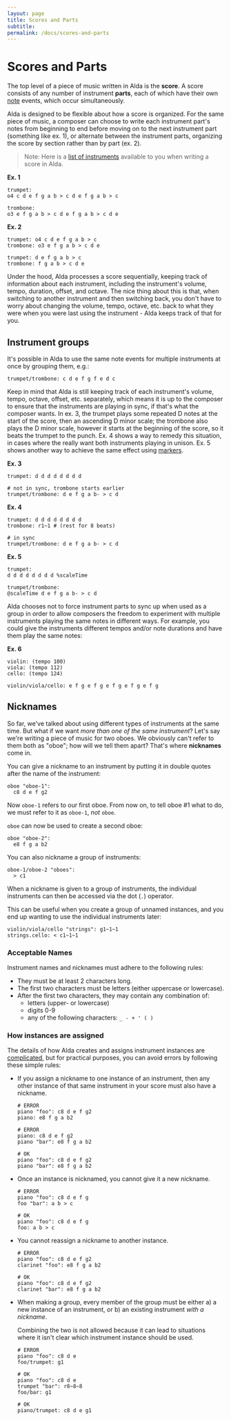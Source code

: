 ```yaml
---
layout: page
title: Scores and Parts
subtitle: 
permalink: /docs/scores-and-parts
---
```


# Scores and Parts

The top level of a piece of music written in Alda is the **score**. A score consists of any number of instrument **parts**, each of which have their own [note](notes.md) events, which occur simultaneously.

Alda is designed to be flexible about how a score is organized. For the same piece of music, a composer can choose to write each instrument part's notes from beginning to end before moving on to the next instrument part (something like ex. 1), or alternate between the instrument parts, organizing the score by section rather than by part (ex. 2).

> Note: Here is a [list of instruments](list-of-instruments.md) available to you when writing a score in Alda.

**Ex. 1**

    trumpet:
    o4 c d e f g a b > c d e f g a b > c

    trombone:
    o3 e f g a b > c d e f g a b > c d e

**Ex. 2**

    trumpet: o4 c d e f g a b > c
    trombone: o3 e f g a b > c d e

    trumpet: d e f g a b > c
    trombone: f g a b > c d e

Under the hood, Alda processes a score sequentially, keeping track of information about each instrument, including the instrument's volume, tempo, duration, offset, and octave. The nice thing about this is that, when switching to another instrument and then switching back, you don't have to worry about changing the volume, tempo, octave, etc. back to what they were when you were last using the instrument - Alda keeps track of that for you.

## Instrument groups

It's possible in Alda to use the same note events for multiple instruments at once by grouping them, e.g.:

    trumpet/trombone: c d e f g f e d c

Keep in mind that Alda is still keeping track of each instrument's volume, tempo, octave, offset, etc. separately, which means it is up to the composer to ensure that the instruments are playing in sync, if that's what the composer wants. In ex. 3, the trumpet plays some repeated D notes at the start of the score, then an ascending D minor scale; the trombone also plays the D minor scale, however it starts at the beginning of the score, so it beats the trumpet to the punch. Ex. 4 shows a way to remedy this situation, in cases where the really want both instruments playing in unison. Ex. 5 shows another way to achieve the same effect using [markers](markers.md).

**Ex. 3**

    trumpet: d d d d d d d d

    # not in sync, trombone starts earlier
    trumpet/trombone: d e f g a b- > c d

**Ex. 4**

    trumpet: d d d d d d d d
    trombone: r1~1 # (rest for 8 beats)

    # in sync
    trumpet/trombone: d e f g a b- > c d

**Ex. 5**

    trumpet:
    d d d d d d d d %scaleTime

    trumpet/trombone:
    @scaleTime d e f g a b- > c d

Alda chooses not to force instrument parts to sync up when used as a group in order to allow composers the freedom to experiment with multiple instruments playing the same notes in different ways. For example, you could give the instruments different tempos and/or note durations and have them play the same notes:

**Ex. 6**

    violin: (tempo 100)
    viola: (tempo 112)
    cello: (tempo 124)

    violin/viola/cello: e f g e f g e f g e f g e f g

## Nicknames

So far, we've talked about using different types of instruments at the same time. But what if we want *more than one of the same instrument*? Let's say we're writing a piece of music for two oboes. We obviously can't refer to them both as "oboe"; how will we tell them apart? That's where **nicknames** come in.

You can give a nickname to an instrument by putting it in double quotes after the name of the instrument:

    oboe "oboe-1":
      c8 d e f g2

Now `oboe-1` refers to our first oboe. From now on, to tell oboe #1 what to do, we must refer to it as `oboe-1`, *not* `oboe`.

`oboe` can now be used to create a second oboe:

    oboe "oboe-2":
      e8 f g a b2

You can also nickname a group of instruments:

    oboe-1/oboe-2 "oboes":
      > c1

When a nickname is given to a group of instruments, the individual instruments can then be accessed via the dot (`.`) operator.

This can be useful when you create a group of unnamed instances, and you end up wanting to use the individual instruments later:

    violin/viola/cello "strings": g1~1~1
    strings.cello: < c1~1~1

### Acceptable Names

Instrument names and nicknames must adhere to the following rules:

* They must be at least 2 characters long.
* The first two characters must be letters (either uppercase or lowercase).
* After the first two characters, they may contain any combination of:
  * letters (upper- or lowercase)
  * digits 0-9
  * any of the following characters: `_ - + ' ( )`

### How instances are assigned

The details of how Alda creates and assigns instrument instances are [complicated](instance-and-group-assignment.md), but for practical purposes, you can avoid errors by following these simple rules:

- If you assign a nickname to one instance of an instrument, then any other instance of that same instrument in your score must also have a nickname.

  ```
  # ERROR
  piano "foo": c8 d e f g2
  piano: e8 f g a b2

  # ERROR
  piano: c8 d e f g2
  piano "bar": e8 f g a b2

  # OK
  piano "foo": c8 d e f g2
  piano "bar": e8 f g a b2
  ```

- Once an instance is nicknamed, you cannot give it a new nickname.

  ```
  # ERROR
  piano "foo": c8 d e f g
  foo "bar": a b > c

  # OK
  piano "foo": c8 d e f g
  foo: a b > c
  ```

- You cannot reassign a nickname to another instance.

  ```
  # ERROR
  piano "foo": c8 d e f g2
  clarinet "foo": e8 f g a b2

  # OK
  piano "foo": c8 d e f g2
  clarinet "bar": e8 f g a b2
  ```

- When making a group, every member of the group must be either a) a new instance of an instrument, or b) an existing instrument _with a nickname_.

  Combining the two is not allowed because it can lead to situations where it isn't clear which instrument instance should be used.

  ```
  # ERROR
  piano "foo": c8 d e
  foo/trumpet: g1

  # OK
  piano "foo": c8 d e
  trumpet "bar": r8~8~8
  foo/bar: g1

  # OK
  piano/trumpet: c8 d e g1
  ```

